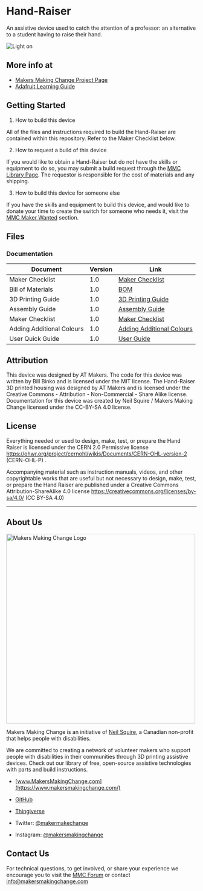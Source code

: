 # Hand-Raiser
An assistive device used to catch the attention of a professor: an alternative to a student having to raise their hand.

![Light on](https://user-images.githubusercontent.com/98916090/174344079-c2ac1a0e-ba93-4f09-a4d8-bbbb5554a598.PNG)

## More info at
- [Makers Making Change Project Page]( https://makersmakingchange.com/project/hand-raiser/)
- [Adafruit Learning Guide](https://learn.adafruit.com/AT-Hand-Raiser)

## Getting Started
1. How to build this device

All of the files and instructions required to build the Hand-Raiser are contained within this repository. Refer to the Maker Checklist below.

2. How to request a build of this device

If you would like to obtain a Hand-Raiser but do not have the skills or equipment to do so, you may submit a build request through the [MMC Library Page](  https://makersmakingchange.com/project/hand-raiser/). The requestor is responsible for the cost of materials and any shipping.

3. How to build this device for someone else

If you have the skills and equipment to build this device, and would like to donate your time to create the switch for someone who needs it, visit the [MMC Maker Wanted](https://makersmakingchange.com/maker-wanted/) section.


## Files

### Documentation
| Document                     | Version | Link                                                                                  
|------------------------------|---------|--------------------------------------------------------------------------------|
| Maker Checklist              | 1.0     | [Maker Checklist](/Documentation/Hand-Raiser_Maker_Checklist.pdf)         |
| Bill of Materials            | 1.0     | [BOM](/Documentation/Working_Documents/Hand-Raiser_BOM.xlsx)                                |
| 3D Printing Guide            | 1.0     | [3D Printing Guide](Documentation/Hand-Raiser_3D_Print_Guide.pdf)      |
| Assembly Guide               | 1.0     | [Assembly Guide](/Documentation/Hand-Raiser_Assembly_Guide.pdf)           | 
| Maker Checklist              | 1.0     | [Maker Checklist](/Documentation/Hand-Raiser_Maker_Checklist.pdf)         |
| Adding Additional Colours    | 1.0     | [Adding Additional Colours](/Documentation/Hand-Raiser_How_to_Add_Additional_Colours.pdf)                  |
| User Quick Guide             | 1.0     | [User Guide](/Documentation/Hand-Raiser_User_Guide.pdf)                  |

## Attribution 

This device was designed by AT Makers.
The code for this device was written by Bill Binko and is licensed under the MIT license.
The Hand-Raiser 3D printed housing was designed by AT Makers and is licensed under the Creative Commons - Attribution - Non-Commercial - Share Alike license.
Documentation for this device was created by Neil Squire / Makers Making Change licensed under the CC-BY-SA 4.0 license.
 

## License 
Everything needed or used to design, make, test, or prepare the Hand Raiser is licensed under the CERN 2.0 Permissive license <https://ohwr.org/project/cernohl/wikis/Documents/CERN-OHL-version-2> (CERN-OHL-P) . 

 
Accompanying material such as instruction manuals, videos, and other copyrightable works that are useful but not necessary to design, make, test, or prepare the Hand Raiser are published under a Creative Commons Attribution-ShareAlike 4.0 license <https://creativecommons.org/licenses/by-sa/4.0/> (CC BY-SA 4.0) 
 


 ----

<!-- ABOUT MMC START -->
 ## About Us 

<img src="https://www.makersmakingchange.com/wp-content/uploads/logo/mmc_logo.svg" width="500" alt="Makers Making Change Logo"> 

 

Makers Making Change is an initiative of [Neil Squire](https://www.neilsquire.ca/), a Canadian non-profit that helps people with disabilities. 

 

We are committed to creating a network of volunteer makers who support people with disabilities in their communities through 3D printing assistive devices. Check out our library of free, open-source assistive technologies with parts and build instructions. 

 

 - [www.MakersMakingChange.com](https://www.makersmakingchange.com/) 

 - [GitHub](https://github.com/makersmakingchange) 

 - [Thingiverse](https://www.thingiverse.com/makersmakingchange/about) 

 - Twitter: [@makermakechange](https://twitter.com/makermakechange) 

 - Instagram: [@makersmakingchange](https://www.instagram.com/makersmakingchange) 

 

## Contact Us 

For technical questions, to get involved, or share your experience we encourage you to visit the [MMC Forum]( https://www.makersmakingchange.com/forum) or contact info@makersmakingchange.com 

<!-- ABOUT MMC END -->
